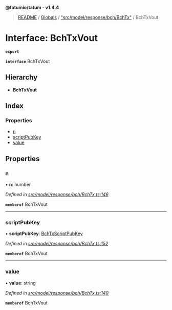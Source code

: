 **@tatumio/tatum - v1.4.4**

> [README](../README.md) / [Globals](../globals.md) / ["src/model/response/bch/BchTx"](../modules/_src_model_response_bch_bchtx_.md) / BchTxVout

# Interface: BchTxVout

**`export`** 

**`interface`** BchTxVout

## Hierarchy

* **BchTxVout**

## Index

### Properties

* [n](_src_model_response_bch_bchtx_.bchtxvout.md#n)
* [scriptPubKey](_src_model_response_bch_bchtx_.bchtxvout.md#scriptpubkey)
* [value](_src_model_response_bch_bchtx_.bchtxvout.md#value)

## Properties

### n

•  **n**: number

*Defined in [src/model/response/bch/BchTx.ts:146](https://github.com/tatumio/tatum-js/blob/c5d1e16/src/model/response/bch/BchTx.ts#L146)*

**`memberof`** BchTxVout

___

### scriptPubKey

•  **scriptPubKey**: [BchTxScriptPubKey](_src_model_response_bch_bchtx_.bchtxscriptpubkey.md)

*Defined in [src/model/response/bch/BchTx.ts:152](https://github.com/tatumio/tatum-js/blob/c5d1e16/src/model/response/bch/BchTx.ts#L152)*

**`memberof`** BchTxVout

___

### value

•  **value**: string

*Defined in [src/model/response/bch/BchTx.ts:140](https://github.com/tatumio/tatum-js/blob/c5d1e16/src/model/response/bch/BchTx.ts#L140)*

**`memberof`** BchTxVout
